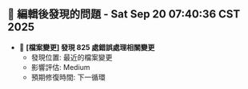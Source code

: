 ## 🚨 編輯後發現的問題 - Sat Sep 20 07:40:36 CST 2025

- 🔄 **[檔案變更] 發現      825 處錯誤處理相關變更**
  - 發現位置: 最近的檔案變更
  - 影響評估: Medium
  - 預期修復時間: 下一循環


